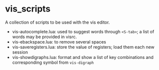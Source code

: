 # vis_scripts

A collection of scripts to be used with the vis editor.

- vis-autocomplete.lua: used to suggest words through `<S-tab>`; a list of words may be provided in visrc.
- vis-ebackspace.lua: to remove several spaces
- vis-saveregisters.lua: store the value of registers; load them each new session
- vis-showdigraphs.lua: format and show a list of key combinations and corresponding symbol from `vis-digraph`

